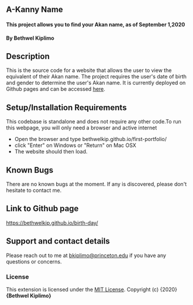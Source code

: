 ## A-Kanny Name
#### This project allows you to find your Akan name,  as of September 1,2020
#### By **Bethwel Kiplimo**
## Description
This is the source code for a website that allows the user to view the equivalent of their Akan name. The project requires the user's date of birth and gender to determine the user's Akan name. It is currently deployed on Github pages and can be accessed [here](https://bethwelkip.github.io/birth-day/).
## Setup/Installation Requirements
This codebase is standalone and does not require any other code.To run this webpage, you will only need a browser and active internet
* Open the browser and type bethwelkip.github.io/first-portfolio/
* click "Enter" on Windows or "Return" on Mac OSX
* The website should then load.

## Known Bugs
There are no known bugs at the moment. If any is discovered, please don't hesitate to contact me.
## Link to Github page
https://bethwelkip.github.io/birth-day/
## Support and contact details
Please reach out to me at bkiplimo@princeton.edu if you have any questions
or concerns.
### License
This extension is licensed under the [MIT License](https://choosealicense.com/licenses/mit/).
Copyright (c) {2020} **{Bethwel Kiplimo}**
